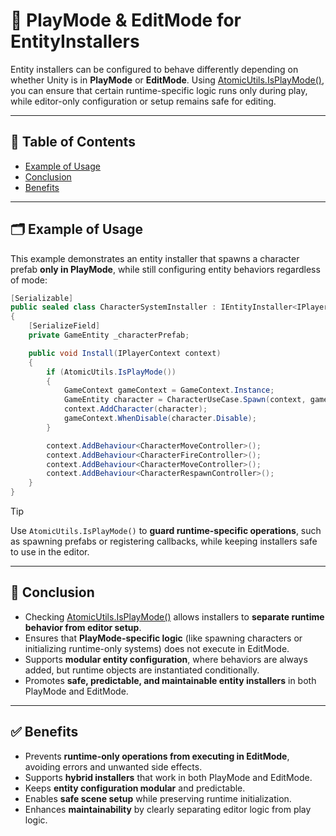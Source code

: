 # 📌 PlayMode & EditMode for EntityInstallers

Entity installers can be configured to behave differently depending on whether Unity is in **PlayMode** or **EditMode**.
Using [AtomicUtils.IsPlayMode()](../Elements/Utils/AtomicUtils.md#isplaymode), you can ensure that certain
runtime-specific logic runs only during play, while editor-only configuration or setup remains safe for editing.

---

## 📑 Table of Contents

- [Example of Usage](#-example-of-usage)
- [Conclusion](#-conclusion)
- [Benefits](#-benefits)

---

## 🗂 Example of Usage

This example demonstrates an entity installer that spawns a character prefab **only in PlayMode**, while still
configuring entity behaviors regardless of mode:

```csharp
[Serializable]
public sealed class CharacterSystemInstaller : IEntityInstaller<IPlayerContext>
{
    [SerializeField]
    private GameEntity _characterPrefab;

    public void Install(IPlayerContext context)
    {
        if (AtomicUtils.IsPlayMode())
        {
            GameContext gameContext = GameContext.Instance;
            GameEntity character = CharacterUseCase.Spawn(context, gameContext, _characterPrefab);
            context.AddCharacter(character);
            gameContext.WhenDisable(character.Disable);
        }

        context.AddBehaviour<CharacterMoveController>();
        context.AddBehaviour<CharacterFireController>();
        context.AddBehaviour<CharacterMoveController>();
        context.AddBehaviour<CharacterRespawnController>();
    }
}
```

> [!TIP]
> Use `AtomicUtils.IsPlayMode()` to **guard runtime-specific operations**, such as spawning prefabs or registering
> callbacks, while keeping installers safe to use in the editor.

---

## 🏁 Conclusion

- Checking [AtomicUtils.IsPlayMode()](../Elements/Utils/AtomicUtils.md#isplaymode) allows installers to **separate runtime behavior from editor setup**.
- Ensures that **PlayMode-specific logic** (like spawning characters or initializing runtime-only systems) does not
  execute in EditMode.
- Supports **modular entity configuration**, where behaviors are always added, but runtime objects are instantiated
  conditionally.
- Promotes **safe, predictable, and maintainable entity installers** in both PlayMode and EditMode.

---

## ✅ Benefits

- Prevents **runtime-only operations from executing in EditMode**, avoiding errors and unwanted side effects.
- Supports **hybrid installers** that work in both PlayMode and EditMode.
- Keeps **entity configuration modular** and predictable.
- Enables **safe scene setup** while preserving runtime initialization.
- Enhances **maintainability** by clearly separating editor logic from play logic.